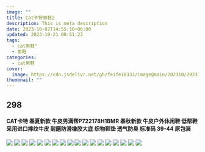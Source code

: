 ```yaml
---
image: ""
title: Cat卡特男鞋2
description: This is meta description
date: 2023-10-02T14:55:10+06:00
updated: 2023-10-21 00:51:23
tags:
  - cat男鞋"
  - 男鞋
categories:
  - cat男鞋
cover:
  image: https://cdn.jsdelivr.net/gh/feifei8333/image@main/202310/202310021729107.jpg
thumbnail: ""
---
```




## 298
<!--more-->

#### CAT卡特  春夏新款 牛皮男满帮P722178H1BMR 春秋新款 牛皮户外休闲鞋 低帮鞋 采用进口摔纹牛皮 耐磨防滑橡胶大底 织物鞋垫 透气防臭 标准码 39-44  原包装



![](https://cdn.jsdelivr.net/gh/feifei8333/image@main/202310/202310021737595.jpg)
![](https://cdn.jsdelivr.net/gh/feifei8333/image@main/202310/202310021737596.jpg)
![](https://cdn.jsdelivr.net/gh/feifei8333/image@main/202310/202310021737597.jpg)
![](https://cdn.jsdelivr.net/gh/feifei8333/image@main/202310/202310021737598.jpg)
![](https://cdn.jsdelivr.net/gh/feifei8333/image@main/202310/202310021737599.jpg)
![](https://cdn.jsdelivr.net/gh/feifei8333/image@main/202310/202310021737600.jpg)
![](https://cdn.jsdelivr.net/gh/feifei8333/image@main/202310/202310021737601.jpg)
![](https://cdn.jsdelivr.net/gh/feifei8333/image@main/202310/202310021737602.jpg)
![](https://cdn.jsdelivr.net/gh/feifei8333/image@main/202310/202310021737603.jpg)
![](https://cdn.jsdelivr.net/gh/feifei8333/image@main/202310/202310021737604.jpg)
![](https://cdn.jsdelivr.net/gh/feifei8333/image@main/202310/202310021737605.jpg)
![](https://cdn.jsdelivr.net/gh/feifei8333/image@main/202310/202310021737607.jpg)
![](https://cdn.jsdelivr.net/gh/feifei8333/image@main/202310/202310021737608.jpg)
![](https://cdn.jsdelivr.net/gh/feifei8333/image@main/202310/202310021737609.jpg)
![](https://cdn.jsdelivr.net/gh/feifei8333/image@main/202310/202310021737610.jpg)
![](https://cdn.jsdelivr.net/gh/feifei8333/image@main/202310/202310021737611.jpg)
![](https://cdn.jsdelivr.net/gh/feifei8333/image@main/202310/202310021737612.jpg)
![](https://cdn.jsdelivr.net/gh/feifei8333/image@main/202310/202310021737613.jpg)
